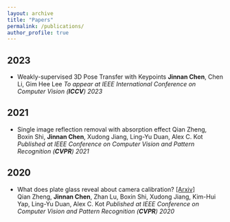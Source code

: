 ```yaml
---
layout: archive
title: "Papers"
permalink: /publications/
author_profile: true
---
```



## 2023

* Weakly-supervised 3D Pose Transfer with Keypoints
  **Jinnan Chen**, Chen Li, Gim Hee Lee
  *To appear at IEEE International Conference on Computer Vision (**ICCV**) 2023*
  
## 2021

* Single image reflection removal with absorption effect
  Qian Zheng, Boxin Shi, **Jinnan Chen**, Xudong Jiang, Ling-Yu Duan, Alex C. Kot
  *Published at IEEE Conference on Computer Vision and Pattern Recognition (**CVPR**) 2021*
  
## 2020

* What does plate glass reveal about camera calibration? [[Arxiv]](https://arxiv.org/abs/2007.02126)   \
  Qian Zheng, **Jinnan Chen**, Zhan Lu, Boxin Shi, Xudong Jiang, Kim-Hui Yap, Ling-Yu Duan, Alex C. Kot
  *Published at IEEE Conference on Computer Vision and Pattern Recognition (**CVPR**) 2020*
